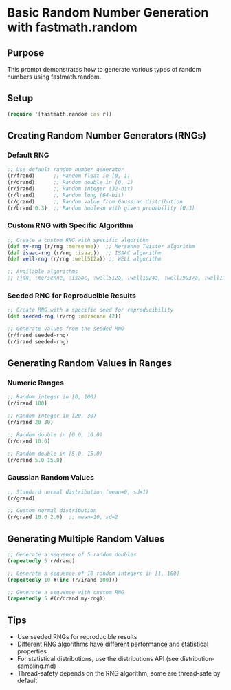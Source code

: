 # Basic Random Number Generation with fastmath.random

## Purpose
This prompt demonstrates how to generate various types of random numbers using fastmath.random.

## Setup
```clojure
(require '[fastmath.random :as r])
```

## Creating Random Number Generators (RNGs)

### Default RNG
```clojure
;; Use default random number generator
(r/frand)      ;; Random float in [0, 1)
(r/drand)      ;; Random double in [0, 1)
(r/irand)      ;; Random integer (32-bit)
(r/lrand)      ;; Random long (64-bit)
(r/grand)      ;; Random value from Gaussian distribution
(r/brand 0.3)  ;; Random boolean with given probability (0.3)
```

### Custom RNG with Specific Algorithm
```clojure
;; Create a custom RNG with specific algorithm
(def my-rng (r/rng :mersenne))  ;; Mersenne Twister algorithm
(def isaac-rng (r/rng :isaac))  ;; ISAAC algorithm
(def well-rng (r/rng :well512a)) ;; WELL algorithm

;; Available algorithms
;; :jdk, :mersenne, :isaac, :well512a, :well1024a, :well19937a, :well19937c, :well44497a, :well44497b
```

### Seeded RNG for Reproducible Results
```clojure
;; Create RNG with a specific seed for reproducibility
(def seeded-rng (r/rng :mersenne 42))

;; Generate values from the seeded RNG
(r/frand seeded-rng)
(r/irand seeded-rng)
```

## Generating Random Values in Ranges

### Numeric Ranges
```clojure
;; Random integer in [0, 100)
(r/irand 100)

;; Random integer in [20, 30)
(r/irand 20 30)

;; Random double in [0.0, 10.0)
(r/drand 10.0)

;; Random double in [5.0, 15.0)
(r/drand 5.0 15.0)
```

### Gaussian Random Values
```clojure
;; Standard normal distribution (mean=0, sd=1)
(r/grand)

;; Custom normal distribution
(r/grand 10.0 2.0)  ;; mean=10, sd=2
```

## Generating Multiple Random Values

```clojure
;; Generate a sequence of 5 random doubles
(repeatedly 5 r/drand)

;; Generate a sequence of 10 random integers in [1, 100]
(repeatedly 10 #(inc (r/irand 100)))

;; Generate a sequence with custom RNG
(repeatedly 5 #(r/drand my-rng))
```

## Tips
- Use seeded RNGs for reproducible results
- Different RNG algorithms have different performance and statistical properties
- For statistical distributions, use the distributions API (see distribution-sampling.md)
- Thread-safety depends on the RNG algorithm, some are thread-safe by default